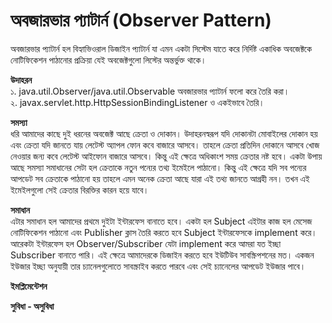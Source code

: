 # অবজারভার প্যাটার্ন (Observer Pattern)   
অবজারভার প্যাটার্ন হল বিহ্যাভিওরাল ডিজাইন প্যাটার্ন যা এমন একটা সিস্টেম যাতে করে নির্দিষ্ট একাধিক অবজেক্টকে নোটিফিকেশন পাঠানোর প্রক্রিয়া যেই অবজেক্টগুলো লিস্টের অন্তর্ভুক্ত থাকে।                          

**উদাহরন**                    
১. java.util.Observer/java.util.Observable অবজারভার প্যাটার্ন ফলো করে তৈরি করা।                
২. javax.servlet.http.HttpSessionBindingListener ও একইভাবে তৈরি।              

**সমস্যা**         
ধরি আমাদের কাছে দুই ধরনের অবজেক্ট আছে ক্রেতা ও দোকান। উদাহরনস্বরূপ যদি দোকানটা মোবাইলের দোকান হয় এবং ক্রেতা যদি জানতে যায় লেটেস্ট অ্যাপল ফোন কবে বাজারে আসবে। তাহলে ক্রেতা প্রতিদিন দোকানে আসবে খোজ নেওয়ার জন্য কবে লেটেস্ট আইফোন বাজারে আসবে। কিন্তু এই ক্ষেত্রে অধিকাংশ সময় ক্রেতার নষ্ট হবে। একটা উপায় আছে সমস্যা সমাধানের সেটা হল ক্রেতাকে নতুন পন্যের তথ্য ইমেইলে পাঠানো। কিন্তু এই ক্ষেত্রে যদি সব পন্যের আপডেট সব ক্রেতাকে পাঠানো হয় তাহলে এমন অনেক ক্রেতা আছে যারা এই তথ্য জানতে আগ্রহী নন। তখন এই ইমেইলগুলো সেই ক্রেতার বিরক্তির কারন হয়ে যাবে।                                         
     
**সমাধান**                              
এটার সমাধান হল আমাদের প্রথমে দুইটা ইন্টারফেস বানাতে হবে। একটা হল Subject এইটার কাজ হল মেসেজ নোটিফিকেশন পাঠানো এবং Publisher ক্লাস তৈরি করতে হবে Subject ইন্টারফেসকে implement করে। আরেকটা ইন্টারফেস হল Observer/Subscriber যেটা implement করে আমরা যত ইচ্ছা Subscriber বানাতে পারি। এই ক্ষেত্রে আমাদেরকে ডিজাইন করতে হবে ইউটিউব সাবস্ক্রিপশনের মত। একজন ইউজার ইচ্ছা অনুযায়ী তার চ্যানেলগুলোতে সাবস্ক্রাইব করতে পারবে এবং সেই চ্যানেলের আপডেট ইউজার পাবে।                    

**ইমপ্লিমেন্টেশন**                


**সুবিধা - অসুবিধা**              